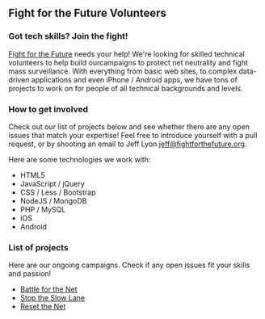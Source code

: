 Fight for the Future Volunteers
-------------------------------

### Got tech skills? Join the fight!

[Fight for the Future][1] needs your help! We're looking for skilled technical
volunteers to help build ourcampaigns to protect net neutrality and fight mass
surveillance. With everything from basic web sites, to complex data-driven
applications and even iPhone / Android apps, we have tons of projects to work
on for people of all technical backgrounds and levels.

### How to get involved

Check out our list of projects below and see whether there are any open issues
that match your expertise! Feel free to introduce yourself with a pull request,
or by shooting an email to Jeff Lyon <jeff@fightforthefuture.org>.

Here are some technologies we work with:

* HTML5
* JavaScript / jQuery
* CSS / Less / Bootstrap
* NodeJS / MongoDB
* PHP / MySQL
* iOS
* Android

### List of projects

Here are our ongoing campaigns. Check if any open issues fit your skills and
passion!

* [Battle for the Net][2]
* [Stop the Slow Lane][3]
* [Reset the Net][4]

[1]: https://www.fightforthefuture.org
[2]: https://github.com/fightforthefuture/battleforthenet-www
[3]: https://github.com/fightforthefuture/stoptheslowlane
[4]: https://github.com/fightforthefuture/reset-the-net-homepage